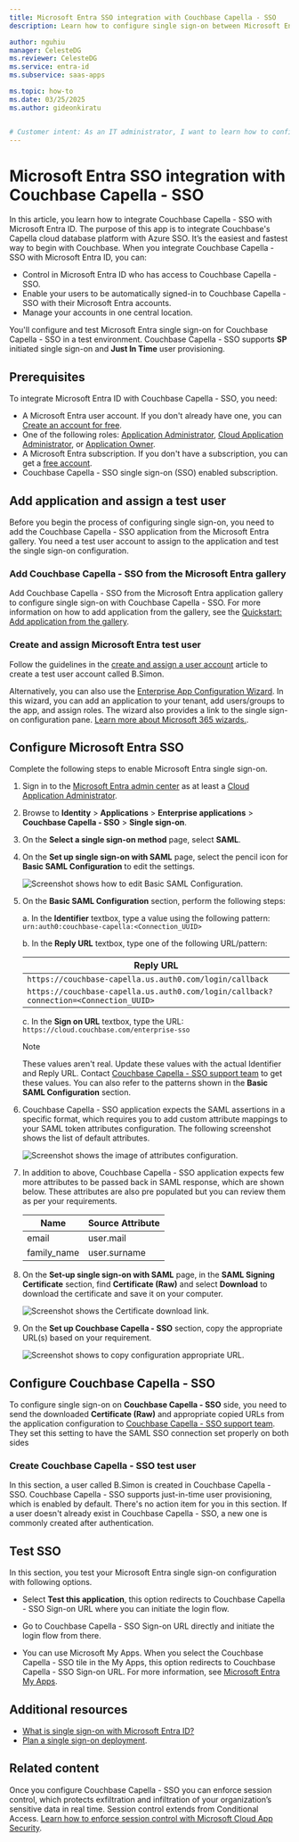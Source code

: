 ```yaml
---
title: Microsoft Entra SSO integration with Couchbase Capella - SSO
description: Learn how to configure single sign-on between Microsoft Entra ID and Couchbase Capella - SSO.

author: nguhiu
manager: CelesteDG
ms.reviewer: CelesteDG
ms.service: entra-id
ms.subservice: saas-apps

ms.topic: how-to
ms.date: 03/25/2025
ms.author: gideonkiratu


# Customer intent: As an IT administrator, I want to learn how to configure single sign-on between Microsoft Entra ID and Couchbase Capella - SSO so that I can control who has access to Couchbase Capella - SSO, enable automatic sign-in with Microsoft Entra accounts, and manage my accounts in one central location.
---
```


# Microsoft Entra SSO integration with Couchbase Capella - SSO

In this article, you learn how to integrate Couchbase Capella - SSO with Microsoft Entra ID. The purpose of this app is to integrate Couchbase's Capella cloud database platform with Azure SSO. It’s the easiest and fastest way to begin with Couchbase. When you integrate Couchbase Capella - SSO with Microsoft Entra ID, you can:

* Control in Microsoft Entra ID who has access to Couchbase Capella - SSO.
* Enable your users to be automatically signed-in to Couchbase Capella - SSO with their Microsoft Entra accounts.
* Manage your accounts in one central location.

You'll configure and test Microsoft Entra single sign-on for Couchbase Capella - SSO in a test environment. Couchbase Capella - SSO supports **SP** initiated single sign-on and **Just In Time** user provisioning.

## Prerequisites

To integrate Microsoft Entra ID with Couchbase Capella - SSO, you need:

* A Microsoft Entra user account. If you don't already have one, you can [Create an account for free](https://azure.microsoft.com/free/?WT.mc_id=A261C142F).
* One of the following roles: [Application Administrator](/entra/identity/role-based-access-control/permissions-reference#application-administrator), [Cloud Application Administrator](/entra/identity/role-based-access-control/permissions-reference#cloud-application-administrator), or [Application Owner](/entra/fundamentals/users-default-permissions#owned-enterprise-applications).
* A Microsoft Entra subscription. If you don't have a subscription, you can get a [free account](https://azure.microsoft.com/free/).
* Couchbase Capella - SSO single sign-on (SSO) enabled subscription.

## Add application and assign a test user

Before you begin the process of configuring single sign-on, you need to add the Couchbase Capella - SSO application from the Microsoft Entra gallery. You need a test user account to assign to the application and test the single sign-on configuration.

<a name='add-couchbase-capella---sso-from-the-azure-ad-gallery'></a>

### Add Couchbase Capella - SSO from the Microsoft Entra gallery

Add Couchbase Capella - SSO from the Microsoft Entra application gallery to configure single sign-on with Couchbase Capella - SSO. For more information on how to add application from the gallery, see the [Quickstart: Add application from the gallery](~/identity/enterprise-apps/add-application-portal.md).

<a name='create-and-assign-azure-ad-test-user'></a>

### Create and assign Microsoft Entra test user

Follow the guidelines in the [create and assign a user account](~/identity/enterprise-apps/add-application-portal-assign-users.md) article to create a test user account called B.Simon.

Alternatively, you can also use the [Enterprise App Configuration Wizard](https://portal.office.com/AdminPortal/home?Q=Docs#/azureadappintegration). In this wizard, you can add an application to your tenant, add users/groups to the app, and assign roles. The wizard also provides a link to the single sign-on configuration pane. [Learn more about Microsoft 365 wizards.](/microsoft-365/admin/misc/azure-ad-setup-guides). 

<a name='configure-azure-ad-sso'></a>

## Configure Microsoft Entra SSO

Complete the following steps to enable Microsoft Entra single sign-on.

1. Sign in to the [Microsoft Entra admin center](https://entra.microsoft.com) as at least a [Cloud Application Administrator](~/identity/role-based-access-control/permissions-reference.md#cloud-application-administrator).
1. Browse to **Identity** > **Applications** > **Enterprise applications** > **Couchbase Capella - SSO** > **Single sign-on**.
1. On the **Select a single sign-on method** page, select **SAML**.
1. On the **Set up single sign-on with SAML** page, select the pencil icon for **Basic SAML Configuration** to edit the settings.

   ![Screenshot shows how to edit Basic SAML Configuration.](common/edit-urls.png "Basic Configuration")

1. On the **Basic SAML Configuration** section, perform the following steps:

	a. In the **Identifier** textbox, type a value using the following pattern:
	`urn:auth0:couchbase-capella:<Connection_UUID>`

    b. In the **Reply URL** textbox, type one of the following URL/pattern:

	| **Reply URL** | 
	|------------|
    | `https://couchbase-capella.us.auth0.com/login/callback` |
	|`https://couchbase-capella.us.auth0.com/login/callback?connection=<Connection_UUID>` |

	c. In the **Sign on URL** textbox, type the URL:
	`https://cloud.couchbase.com/enterprise-sso`

	> [!NOTE]
    > These values aren't real. Update these values with the actual Identifier and Reply URL. Contact [Couchbase Capella - SSO support team](mailto:support@couchbase.com) to get these values. You can also refer to the patterns shown in the **Basic SAML Configuration** section.

1. Couchbase Capella - SSO application expects the SAML assertions in a specific format, which requires you to add custom attribute mappings to your SAML token attributes configuration. The following screenshot shows the list of default attributes.

	![Screenshot shows the image of attributes configuration.](common/default-attributes.png "Image")

1. In addition to above, Couchbase Capella - SSO application expects few more attributes to be passed back in SAML response, which are shown below. These attributes are also pre populated but you can review them as per your requirements.

	| Name |  Source Attribute|
	| ---------------|  --------- |
	| email | user.mail |
	| family_name | user.surname |

1. On the **Set-up single sign-on with SAML** page, in the **SAML Signing Certificate** section, find **Certificate (Raw)** and select **Download** to download the certificate and save it on your computer.

    ![Screenshot shows the Certificate download link.](common/certificateraw.png "Certificate")

1. On the **Set up Couchbase Capella - SSO** section, copy the appropriate URL(s) based on your requirement.

	![Screenshot shows to copy configuration appropriate URL.](common/copy-configuration-urls.png "Metadata")

## Configure Couchbase Capella - SSO

To configure single sign-on on **Couchbase Capella - SSO** side, you need to send the downloaded **Certificate (Raw)** and appropriate copied URLs from the application configuration to [Couchbase Capella - SSO support team](mailto:support@couchbase.com). They set this setting to have the SAML SSO connection set properly on both sides

### Create Couchbase Capella - SSO test user

In this section, a user called B.Simon is created in Couchbase Capella - SSO. Couchbase Capella - SSO supports just-in-time user provisioning, which is enabled by default. There's no action item for you in this section. If a user doesn't already exist in Couchbase Capella - SSO, a new one is commonly created after authentication.

## Test SSO 

In this section, you test your Microsoft Entra single sign-on configuration with following options. 

* Select **Test this application**, this option redirects to Couchbase Capella - SSO Sign-on URL where you can initiate the login flow. 

* Go to Couchbase Capella - SSO Sign-on URL directly and initiate the login flow from there.

* You can use Microsoft My Apps. When you select the Couchbase Capella - SSO tile in the My Apps, this option redirects to Couchbase Capella - SSO Sign-on URL. For more information, see [Microsoft Entra My Apps](/azure/active-directory/manage-apps/end-user-experiences#azure-ad-my-apps).

## Additional resources

* [What is single sign-on with Microsoft Entra ID?](~/identity/enterprise-apps/what-is-single-sign-on.md)
* [Plan a single sign-on deployment](~/identity/enterprise-apps/plan-sso-deployment.md).

## Related content

Once you configure Couchbase Capella - SSO you can enforce session control, which protects exfiltration and infiltration of your organization’s sensitive data in real time. Session control extends from Conditional Access. [Learn how to enforce session control with Microsoft Cloud App Security](/cloud-app-security/proxy-deployment-aad).
